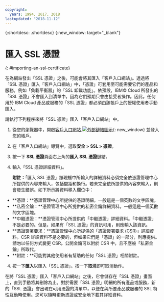 ```yaml
---
copyright:
  years: 1994, 2017, 2018
lastupdated: "2018-11-12"
---
```


{:shortdesc: .shortdesc}
{:new_window: target="_blank"}

# 匯入 SSL 憑證
{: #importing-an-ssl-certificate}

在為網站發出「SSL 憑證」之後，可能會將其匯入「客戶入口網站」。透過將「SSL 憑證」匯入「客戶入口網站」中，「憑證」可套用至可能需要它們的產品和服務，例如「負載平衡器」的「SSL 卸載功能」。依預設，IBM© Cloud 所發出的「SSL 憑證」不會匯入到清單中，因為它們預期只會由接受者操作。因此，任何用於 IBM Cloud 產品或服務的「SSL 憑證」都必須由該帳戶上的授權使用者手動匯入。

請執行下列程序來將「SSL 憑證」匯入「客戶入口網站」中。

1. 從您的瀏覽器中，開啟[客戶入口網站 ![外部鏈結圖示](../../icons/launch-glyph.svg "外部鏈結圖示")](https://control.softlayer.com/){: new_window} 並登入您的帳戶。
2. 在「客戶入口網站」導覽中，選取**安全 > SSL > 憑證**。
3. 按一下 **SSL 憑證**頁面右上角的**匯入 SSL 憑證**鏈結。
2. 輸入「SSL 憑證詳細資料」。 

	**附註：**「匯入 SSL 憑證」蹦現框中所輸入的詳細資料必須完全依憑證管理中心所提供的內容來輸入，包括間距和換行。若未完全依所提供的內容來輸入，則會發生錯誤。如下所示將資料移入欄位中：
  - **憑證：**憑證管理中心所提供的憑證明細。一般這是一個英數的文字區塊。
  - **私密金鑰：**憑證管理中心所提供的私密金鑰詳細資料。一般這是一個英數的文字區塊。
  - **中繼憑證：**憑證管理中心所提供的「中繼憑證」詳細資料。「中繼憑證」不是必要的。但是，如果有「SSL 憑證」的資訊可用，則應輸入該資訊。
  - **憑證簽署要求：**憑證管理中心所提供的「憑證簽署要求 (CSR)」詳細資料。CSR 詳細資料不是必要的，但如果它們是「憑證」的一部分，則應提供。請勿以任何方式變更 CSR。公開金鑰可以附於 CSR 中，且不應被「私密金鑰」所取代。
  - **附註：**可能對其他使用者有幫助的任何「SSL 憑證」相關附註。
4. 按一下**匯入**以匯入「SSL 憑證」。按一下**取消**即可取消動作。

在將「SSL 憑證」匯入「客戶入口網站」之後，它會儲存在「SSL 憑證」畫面上，直到手動將其刪除為止。對於需要「SSL 憑證」明細的所有產品或服務，新的「SSL 憑證」會出現在可用憑證的清單中，以便在與所要產品或服務的 SSL 特性互動時使用。您可以隨時更新憑證或安全地下載其詳細資料。
